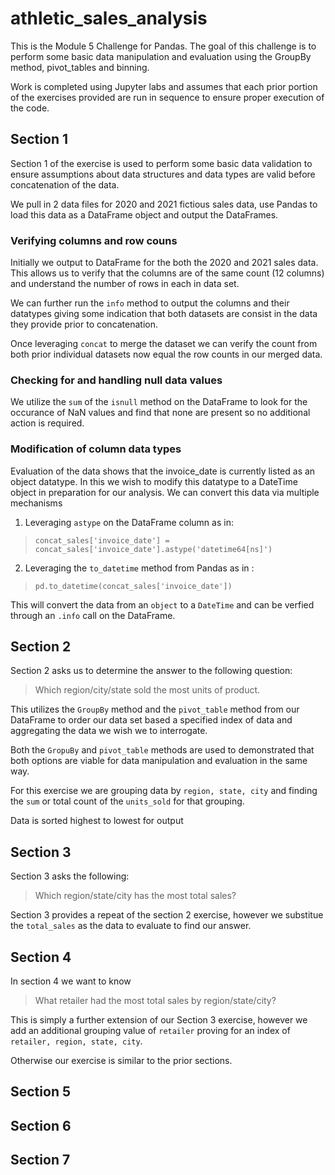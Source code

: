 # athletic_sales_analysis
This is the Module 5 Challenge for Pandas.  The goal of this challenge is to perform some basic data manipulation and evaluation using the GroupBy method, pivot_tables and binning. 

Work is completed using Jupyter labs and assumes that each prior portion of the exercises provided are run in sequence to ensure proper execution of the code. 

## Section 1
Section 1 of the exercise is used to perform some basic data validation to ensure assumptions about data structures and data types are valid before concatenation of the data. 

We pull in 2 data files for 2020 and 2021 fictious sales data, use Pandas to load this data as a DataFrame object and output the DataFrames.  

### Verifying columns and row couns
Initially we output to DataFrame for the both the 2020 and 2021 sales data.  This allows us to verify that the columns are of the same count (12 columns) and understand the number of rows in each in data set. 

We can further run the ```info``` method to output the columns and their datatypes giving some indication that both datasets are consist in the data they provide prior to concatenation. 

Once leveraging ```concat``` to merge the dataset we can verify the count from both prior individual datasets now equal the row counts in our merged data. 

### Checking for and handling null data values
We utilize the ```sum``` of the ```isnull``` method on the DataFrame to look for the occurance of NaN values and find that none are present so no additional action is required. 

### Modification of column data types
Evaluation of the data shows that the invoice_date is currently listed as an object datatype.  In this we wish to modify this datatype to a DateTime object in preparation for our analysis.  We can convert this data via multiple mechanisms

1. Leveraging ``` astype ``` on the DataFrame column as in:  
>```concat_sales['invoice_date'] = concat_sales['invoice_date'].astype('datetime64[ns]')```
2. Leveraging the ```to_datetime``` method from Pandas as in :
>```pd.to_datetime(concat_sales['invoice_date'])```

This will convert the data from an ```object``` to a ```DateTime``` and can be verfied through an ```.info``` call on the DataFrame.


## Section 2
Section 2 asks us to determine the answer to the following question:
> Which region/city/state sold the most units of product.

This utilizes the ```GroupBy``` method and the ```pivot_table``` method from our DataFrame to order our data set based a specified index of data and aggregating the data we wish we to interrogate.

Both the ```GropuBy``` and ```pivot_table``` methods are used to demonstrated that both options are viable for data manipulation and evaluation in the same way. 

For this exercise we are grouping data by ``` region, state, city ``` and finding the ```sum``` or total count of the ```units_sold``` for that grouping. 

Data is sorted highest to lowest for output

## Section 3

Section 3 asks the following:
> Which region/state/city has the most total sales?

Section 3 provides a repeat of the section 2 exercise, however we substitue the ```total_sales``` as the data to evaluate to find our answer.  

## Section 4

In section 4 we want to know
> What retailer had the most total sales by region/state/city?

This is simply a further extension of our Section 3 exercise, however we add an additional grouping value of ```retailer``` proving for an index of ```retailer, region, state, city```.  

Otherwise our exercise is similar to the prior sections. 

## Section 5

## Section 6

## Section 7
